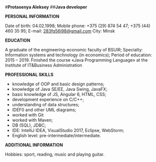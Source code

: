 #**Protasenya Aleksey**
##**Java developer**

**PERSONAL INFORMATION**

Date of birth: 04.02.1998; 
Mobile phone: +375 (29) 874 54 47; +375 (44) 460 35 95;
E-mail: 283fg56j98@gmail.com
City: Minsk

**EDUCATION**

A graduate of the engineering-economic faculty of BSUIR;
Specialty: Information systems and technology (in economics);
Period of education: 2015 – 2019. 
Finished the course «Java Programming Language» at the Institute of IT&Business Administration

**PROFESSIONAL SKILLS**

* knowledge of OOP and basic design patterns; 
* knowledge of Java SE/EE, Java Swing, JavaFX; 
* basic knowledge of JS, Angular 6, HTML, CSS;
* development experience on C/C++;
* understanding of data structures;
* IDEF0 and other UML diagrams;
* worked with Git
* worked with Maven;
* DB (SQL), JDBC;
* IDE: IntelliJ IDEA, VisualStudio 2017, Eclipse, WebStorm;
* English level: pre-intermediate/intermediate.

**ADDITIONAL INFORMATION**

Hobbies: sport, reading, music and playing guitar.